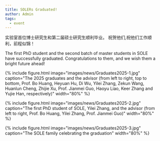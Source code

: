```yaml
---
title: SOLERs Graduated!
author: Admin
tags:
  - event
---
```


实验室首位博士研究生和第二届硕士研究生顺利毕业。
祝贺他们,祝他们工作顺利，前程似锦！

The first PhD student and the second batch of master students in SOLE have successfully graduated.
Congratulations to them, and we wish them a bright future ahead!

{%
  include figure.html
  image="images/news/Graduates2025-1.jpg"
  caption="The 2025 graduates and the advisor (from left to right, top to bottom, Prof. Bo Huang, Heyuan Hu, Di Wu, Yilei Zhang, Zekun Wang, Huanlun Cheng, Zhijie Xu, Prof. Jianmei Guo, Haoyu Liao, Keer Zhang and Yujie Han, respectively)"
  width="80%"
%}

{%
  include figure.html
  image="images/news/Graduates2025-2.jpg"
  caption="The first PhD student of SOLE, Yilei Zhang, and the advisor (from left to right, Prof. Bo Huang, Yilei Zhang, Prof. Jianmei Guo)"
  width="80%"
%}

{%
  include figure.html
  image="images/news/Graduates2025-3.jpg"
  caption="The SOLE family celebrating the graduation"
  width="80%"
%}
